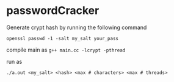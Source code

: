 # passwordCracker

Generate crypt hash by running the following command

`openssl passwd -1 -salt my_salt your_pass`

compile main as
`g++ main.cc -lcrypt -pthread`

run as

`./a.out <my_salt> <hash> <max # characters> <max # threads>`
